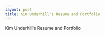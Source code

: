 ```yaml
---
layout: post
title: Kim Underhill's Resume and Portfolio
---
```

Kim Underhill's Resume and Portfolio
